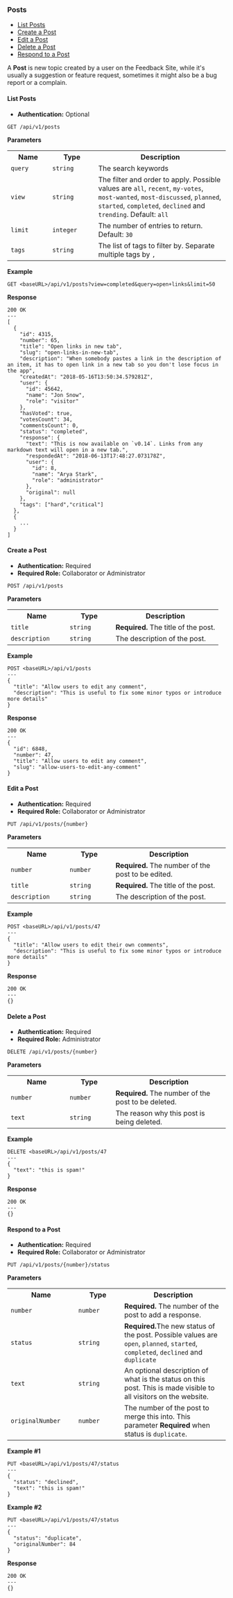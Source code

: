 <h3 id="posts">Posts</h3>

<ul>
  <li><a href="#list-posts">List Posts</a></li>
  <li><a href="#create-post">Create a Post</a></li>
  <li><a href="#edit-post">Edit a Post</a></li>
  <li><a href="#delete-post">Delete a Post</a></li>
  <li><a href="#respond-post">Respond to a Post</a></li>
</ul>

A <strong>Post</strong> is new topic created by a user on the Feedback Site, while it's usually a suggestion or feature request, sometimes it might also be a bug report or a complain.

<h4 id="list-posts">List Posts</h4>

- <strong>Authentication:</strong> Optional

```
GET /api/v1/posts
```

<strong>Parameters</strong>

<table>
  <tr>
    <th width="80">Name</th>
    <th width="90">Type</th>
    <th>Description</th>
  </tr>
  <tr>
    <td><code>query</code></td>
    <td><code>string</code></td>
    <td>The search keywords</td>
  </tr>
  <tr>
    <td><code>view</code></td>
    <td><code>string</code></td>
    <td>
      The filter and order to apply. Possible values are <code>all</code>, <code>recent</code>, <code>my-votes</code>, <code>most-wanted</code>, <code>most-discussed</code>, <code>planned</code>, <code>started</code>, <code>completed</code>, <code>declined</code> and <code>trending</code>. Default: <code>all</code>
    </td>
  </tr>
  <tr>
    <td><code>limit</code></td>
    <td><code>integer</code></td>
    <td>The number of entries to return. Default: <code>30</code></td>
  </tr>
  <tr>
    <td><code>tags</code></td>
    <td><code>string</code></td>
    <td>The list of tags to filter by. Separate multiple tags by <code>,</code></td>
  </tr>
</table>

<strong>Example</strong>

```
GET <baseURL>/api/v1/posts?view=completed&query=open+links&limit=50
```

<strong>Response</strong>

```
200 OK
---
[
  {
    "id": 4315,
    "number": 65,
    "title": "Open links in new tab",
    "slug": "open-links-in-new-tab",
    "description": "When somebody pastes a link in the description of an item, it has to open link in a new tab so you don't lose focus in the app",
    "createdAt": "2018-05-16T13:50:34.579281Z",
    "user": {
      "id": 45642,
      "name": "Jon Snow",
      "role": "visitor"
    },
    "hasVoted": true,
    "votesCount": 34,
    "commentsCount": 0,
    "status": "completed",
    "response": {
      "text": "This is now available on `v0.14`. Links from any markdown text will open in a new tab.",
      "respondedAt": "2018-06-13T17:48:27.073178Z",
      "user": {
        "id": 8,
        "name": "Arya Stark",
        "role": "administrator"
      },
      "original": null
    },
    "tags": ["hard","critical"]
  },
  {
    ...
  }
]
```

<h4 id="create-post">Create a Post</h4>

- <strong>Authentication:</strong> Required
- <strong>Required Role:</strong> Collaborator or Administrator

```
POST /api/v1/posts
```

<strong>Parameters</strong>

<table>
  <tr>
    <th width="120">Name</th>
    <th width="90">Type</th>
    <th>Description</th>
  </tr>
  <tr>
    <td><code>title</code></td>
    <td><code>string</code></td>
    <td><strong>Required.</strong> The title of the post.</td>
  </tr>
  <tr>
    <td><code>description</code></td>
    <td><code>string</code></td>
    <td>The description of the post.</td>
  </tr>
</table>

<strong>Example</strong>

```
POST <baseURL>/api/v1/posts
---
{
  "title": "Allow users to edit any comment",
  "description": "This is useful to fix some minor typos or introduce more details"
}
```

<strong>Response</strong>

```
200 OK
---
{
  "id": 6848,
  "number": 47,
  "title": "Allow users to edit any comment",
  "slug": "allow-users-to-edit-any-comment"
}
```

<h4 id="edit-post">Edit a Post</h4>

- <strong>Authentication:</strong> Required
- <strong>Required Role:</strong> Collaborator or Administrator

```
PUT /api/v1/posts/{number}
```

<strong>Parameters</strong>

<table>
  <tr>
    <th width="120">Name</th>
    <th width="90">Type</th>
    <th>Description</th>
  </tr>
  <tr>
    <td><code>number</code></td>
    <td><code>number</code></td>
    <td><strong>Required.</strong> The number of the post to be edited.</td>
  </tr>
  <tr>
    <td><code>title</code></td>
    <td><code>string</code></td>
    <td><strong>Required.</strong> The title of the post.</td>
  </tr>
  <tr>
    <td><code>description</code></td>
    <td><code>string</code></td>
    <td>The description of the post.</td>
  </tr>
</table>

<strong>Example</strong>

```
POST <baseURL>/api/v1/posts/47
---
{
  "title": "Allow users to edit their own comments",
  "description": "This is useful to fix some minor typos or introduce more details"
}
```

<strong>Response</strong>

```
200 OK
---
{}
```

<h4 id="delete-post">Delete a Post</h4>

- <strong>Authentication:</strong> Required
- <strong>Required Role:</strong> Administrator

```
DELETE /api/v1/posts/{number}
```

<strong>Parameters</strong>

<table>
  <tr>
    <th width="120">Name</th>
    <th width="90">Type</th>
    <th>Description</th>
  </tr>
  <tr>
    <td><code>number</code></td>
    <td><code>number</code></td>
    <td><strong>Required.</strong> The number of the post to be deleted.</td>
  </tr>
  <tr>
    <td><code>text</code></td>
    <td><code>string</code></td>
    <td>The reason why this post is being deleted.</td>
  </tr>
</table>

<strong>Example</strong>

```
DELETE <baseURL>/api/v1/posts/47
---
{
  "text": "this is spam!"
}
```

<strong>Response</strong>

```
200 OK
---
{}
```

<h4 id="respond-post">Respond to a Post</h4>

- <strong>Authentication:</strong> Required
- <strong>Required Role:</strong> Collaborator or Administrator

```
PUT /api/v1/posts/{number}/status
```

<strong>Parameters</strong>

<table>
  <tr>
    <th width="140">Name</th>
    <th width="90">Type</th>
    <th>Description</th>
  </tr>
  <tr>
    <td><code>number</code></td>
    <td><code>number</code></td>
    <td><strong>Required.</strong> The number of the post to add a response.</td>
  </tr>
  <tr>
    <td><code>status</code></td>
    <td><code>string</code></td>
    <td><strong>Required.</strong>The new status of the post. Possible values are <code>open</code>, <code>planned</code>, <code>started</code>, <code>completed</code>, <code>declined</code> and <code>duplicate</code></td>
  </tr>
  <tr>
    <td><code>text</code></td>
    <td><code>string</code></td>
    <td>An optional description of what is the status on this post. This is made visible to all visitors on the website.</td>
  </tr>
  <tr>
    <td><code>originalNumber</code></td>
    <td><code>number</code></td>
    <td>The number of the post to merge this into. This parameter <strong>Required</strong> when status is <code>duplicate</code>.</td>
  </tr>
</table>

<strong>Example #1</strong>

```
PUT <baseURL>/api/v1/posts/47/status
---
{
  "status": "declined",
  "text": "this is spam!"
}
```

<strong>Example #2</strong>

```
PUT <baseURL>/api/v1/posts/47/status
---
{
  "status": "duplicate",
  "originalNumber": 84
}
```

<strong>Response</strong>

```
200 OK
---
{}
```
